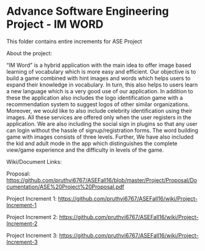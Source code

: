 # Advance Software Engineering Project - IM WORD

This folder contains entire increments for ASE Project

About the project:

“IM Word” is a hybrid application with the main idea to offer image based learning of vocabulary which is more easy and efficient. 
Our objective is to build a game combined with hint images and words which helps users to expand their knowledge in vocabulary. 
In turn, this also helps to users learn a new language which is a very good use of our application. 
In addition to these the application also includes the logo identification game with a recommendation system to suggest logos of other similar organizations. 
Moreover, we would like to also include celebrity identification using their images. 
All these services are offered only when the user registers in the application. 
We are also including the social sign in plugins so that any user can login without the hassle of signup/registration forms. 
The word building game with images consists of three levels. 
Further, We have also included the kid and adult mode in the app which distinguishes the complete view/game experience and the difficulty in levels of the game.

Wiki/Document Links:

Proposal:  https://github.com/pruthvi6767/ASEFall16/blob/master/Project/Proposal/Documentation/ASE%20Project%20Proposal.pdf

Project Increment 1: https://github.com/pruthvi6767/ASEFall16/wiki/Project-Increment-1

Project Increment 2: https://github.com/pruthvi6767/ASEFall16/wiki/Project-Increment-2

Project Increment 3: https://github.com/pruthvi6767/ASEFall16/wiki/Project-Increment-3
